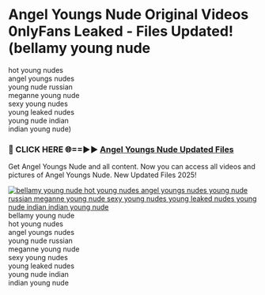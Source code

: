 # Angel Youngs Nude Original Videos 0nlyFans Leaked - Files Updated! (bellamy young nude<br>
hot young nudes<br>
angel youngs nudes<br>
young nude russian<br>
meganne young nude<br>
sexy young nudes<br>
young leaked nudes<br>
young nude indian<br>
indian young nude)

<h3>🔴 CLICK HERE 🌐==►► <a href="https://tinyurl.com/2p9ay9w9" rel="nofollow">Angel Youngs Nude Updated Files</a></h3>

Get Angel Youngs Nude and all content. Now you can access all videos and pictures of Angel Youngs Nude. New Updated Files 2025!

[![bellamy young nude<br>
hot young nudes<br>
angel youngs nudes<br>
young nude russian<br>
meganne young nude<br>
sexy young nudes<br>
young leaked nudes<br>
young nude indian<br>
indian young nude](https://i.imgur.com/KQgVmj3.gif)](https://tinyurl.com/2p9ay9w9)
bellamy young nude<br>
hot young nudes<br>
angel youngs nudes<br>
young nude russian<br>
meganne young nude<br>
sexy young nudes<br>
young leaked nudes<br>
young nude indian<br>
indian young nude